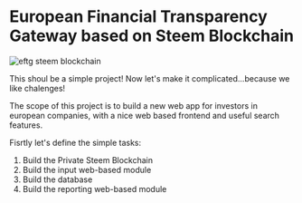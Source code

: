 # European Financial Transparency Gateway based on Steem Blockchain
![eftg steem blockchain](https://user-images.githubusercontent.com/31005088/42443325-6c636a54-836d-11e8-8d75-fcd424adeecc.png)


This shoul be a simple project! Now let's make it complicated...because we like chalenges! 

The scope of this project is to build a new web app for investors in european companies, with a nice web based frontend and useful search features. 

Fisrtly let's define the simple tasks: 
1. Build the Private Steem Blockchain
2. Build the input web-based module
3. Build the database
4. Build the reporting web-based module


